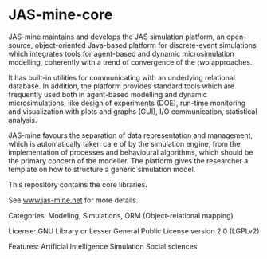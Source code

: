 # JAS-mine-core
JAS-mine maintains and develops the JAS simulation platform, an open-source, object-oriented Java-based platform for discrete-event simulations which integrates tools for agent-based and dynamic microsimulation modelling, coherently with a trend of convergence of the two approaches.

It has built-in utilities for communicating with an underlying relational database. In addition, the platform provides standard tools which are frequently used both in agent-based modelling and dynamic microsimulations, like design of experiments (DOE), run-time monitoring and visualization with plots and graphs (GUI), I/O communication, statistical analysis.

JAS-mine favours the separation of data representation and management, which is automatically taken care of by the simulation engine, from the implementation of processes and behavioural algorithms, which should be the primary concern of the modeller. The platform gives the researcher a template on how to structure a generic simulation model.

This repository contains the core libraries.

See www.jas-mine.net for more details.

Categories: Modeling, Simulations, ORM (Object-relational mapping)

License: GNU Library or Lesser General Public License version 2.0 (LGPLv2)

Features: Artificial Intelligence Simulation Social sciences

